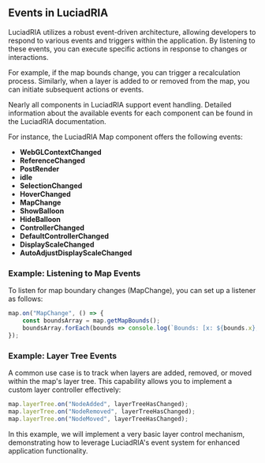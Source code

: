 
## Events in LuciadRIA

LuciadRIA utilizes a robust event-driven architecture, allowing developers to respond to various events and triggers within the application. By listening to these events, you can execute specific actions in response to changes or interactions.

For example, if the map bounds change, you can trigger a recalculation process. Similarly, when a layer is added to or removed from the map, you can initiate subsequent actions or events.

Nearly all components in LuciadRIA support event handling. Detailed information about the available events for each component can be found in the LuciadRIA documentation.

For instance, the LuciadRIA Map component offers the following events:

- **WebGLContextChanged**
- **ReferenceChanged**
- **PostRender**
- **idle**
- **SelectionChanged**
- **HoverChanged**
- **MapChange**
- **ShowBalloon**
- **HideBalloon**
- **ControllerChanged**
- **DefaultControllerChanged**
- **DisplayScaleChanged**
- **AutoAdjustDisplayScaleChanged**

### Example: Listening to Map Events

To listen for map boundary changes (MapChange), you can set up a listener as follows:

```typescript
map.on("MapChange", () => {
    const boundsArray = map.getMapBounds();
    boundsArray.forEach(bounds => console.log(`Bounds: [x: ${bounds.x}, w: ${bounds.width}, y: ${bounds.y}, h: ${bounds.height}]`));
});
```

### Example: Layer Tree Events

A common use case is to track when layers are added, removed, or moved within the map's layer tree. This capability allows you to implement a custom layer controller effectively:

```typescript
map.layerTree.on("NodeAdded", layerTreeHasChanged);
map.layerTree.on("NodeRemoved", layerTreeHasChanged);
map.layerTree.on("NodeMoved", layerTreeHasChanged);
```

In this example, we will implement a very basic layer control mechanism, demonstrating how to leverage LuciadRIA's event system for enhanced application functionality.
